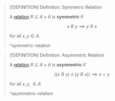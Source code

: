 >[!DEFINITION] Definition: Symmetric Relation
>
>A [relation](Relation.md) $R \subseteq A \times A$ is **symmetric** if
>
>$$
>x\,\, R\,\, y \implies y\,\, R\,\, x
>$$
>
>for all $x,y \in A$.
>
>^symmetric-relation
>

>[!DEFINITION] Definition: Asymmetric Relation
>
>A [relation](Relation.md) $R \subseteq A \times A$ is **asymmetric** if
>
>$$
>((x\,\, R\,\, y) \land (y\,\, R \,\, x)) \implies x=y
>$$
>
>for all $x,y, \in A$
>
>^asymmetric-relation
>